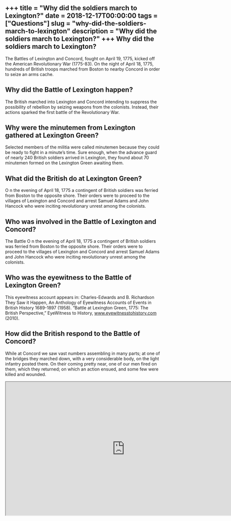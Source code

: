 +++
title = "Why did the soldiers march to Lexington?"
date = 2018-12-17T00:00:00
tags = ["Questions"]
slug = "why-did-the-soldiers-march-to-lexington"
description = "Why did the soldiers march to Lexington?"
+++
Why did the soldiers march to Lexington?
----------------------------------------

The Battles of Lexington and Concord, fought on April 19, 1775, kicked off the American Revolutionary War (1775-83). On the night of April 18, 1775, hundreds of British troops marched from Boston to nearby Concord in order to seize an arms cache.

Why did the Battle of Lexington happen?
---------------------------------------

The British marched into Lexington and Concord intending to suppress the possibility of rebellion by seizing weapons from the colonists. Instead, their actions sparked the first battle of the Revolutionary War.

Why were the minutemen from Lexington gathered at Lexington Green?
------------------------------------------------------------------

Selected members of the militia were called minutemen because they could be ready to fight in a minute’s time. Sure enough, when the advance guard of nearly 240 British soldiers arrived in Lexington, they found about 70 minutemen formed on the Lexington Green awaiting them.

What did the British do at Lexington Green?
-------------------------------------------

O n the evening of April 18, 1775 a contingent of British soldiers was ferried from Boston to the opposite shore. Their orders were to proceed to the villages of Lexington and Concord and arrest Samuel Adams and John Hancock who were inciting revolutionary unrest among the colonists.

Who was involved in the Battle of Lexington and Concord?
--------------------------------------------------------

The Battle O n the evening of April 18, 1775 a contingent of British soldiers was ferried from Boston to the opposite shore. Their orders were to proceed to the villages of Lexington and Concord and arrest Samuel Adams and John Hancock who were inciting revolutionary unrest among the colonists.

Who was the eyewitness to the Battle of Lexington Green?
--------------------------------------------------------

This eyewitness account appears in: Charles-Edwards and B. Richardson They Saw it Happen, An Anthology of Eyewitness Accounts of Events in British History 1689-1897 (1958). “Battle at Lexington Green, 1775: The British Perspective,” EyeWitness to History, www.eyewitnesstohistory.com (2010).

How did the British respond to the Battle of Concord?
-----------------------------------------------------

While at Concord we saw vast numbers assembling in many parts; at one of the bridges they marched down, with a very considerable body, on the light infantry posted there. On their coming pretty near, one of our men fired on them, which they returned; on which an action ensued, and some few were killed and wounded.

<iframe allow="accelerometer; autoplay; clipboard-write; encrypted-media; gyroscope; picture-in-picture" allowfullscreen="" class="__youtube_prefs__  epyt-is-override  no-lazyload" data-no-lazy="1" data-origheight="433" data-origwidth="770" data-skipgform_ajax_framebjll="" height="433" id="_ytid_52603" loading="lazy" src="https://www.youtube.com/embed/i_J692nccGs?enablejsapi=1&autoplay=0&cc_load_policy=0&cc_lang_pref=&iv_load_policy=1&loop=0&modestbranding=0&rel=1&fs=1&playsinline=0&autohide=2&theme=dark&color=red&controls=1&" title="YouTube player" width="770"></iframe>
